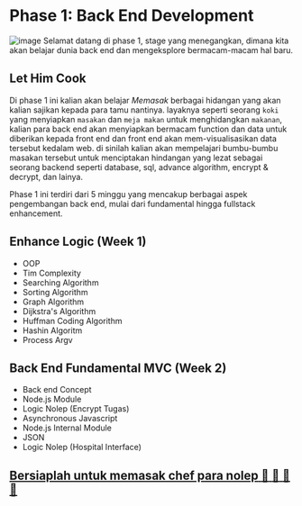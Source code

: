 # Phase 1: Back End Development
![image](https://github.com/user-attachments/assets/c8d1b071-eaac-4f46-b4d9-8b49026fe0f2)
Selamat datang di phase 1, stage yang menegangkan, dimana kita akan belajar dunia back end dan mengeksplore bermacam-macam hal baru.
## Let Him Cook
Di phase 1 ini kalian akan belajar *Memasak* berbagai hidangan yang akan kalian sajikan kepada para tamu nantinya. layaknya seperti seorang `koki` yang menyiapkan `masakan` dan `meja makan` untuk menghidangkan `makanan`, kalian para back end akan menyiapkan bermacam function dan data untuk diberikan kepada front end dan front end akan mem-visualisasikan data tersebut kedalam web. di sinilah kalian akan mempelajari bumbu-bumbu masakan tersebut untuk menciptakan hindangan yang lezat sebagai seorang backend seperti database, sql, advance algorithm, encrypt & decrypt, dan lainya.

Phase 1 ini terdiri dari 5 minggu yang mencakup berbagai aspek pengembangan back end, mulai dari fundamental hingga fullstack enhancement.

## Enhance Logic (Week 1)
- OOP
- Tim Complexity
- Searching Algorithm
- Sorting Algorithm
- Graph Algorithm
- Dijkstra's Algorithm
- Huffman Coding Algorithm
- Hashin Algoritm
- Process Argv

## Back End Fundamental MVC (Week 2)
- Back end Concept
- Node.js Module
- Logic Nolep (Encrypt Tugas)
- Asynchronous Javascript
- Node.js Internal Module
- JSON
- Logic Nolep (Hospital Interface)



## [**Bersiaplah untuk memasak chef para nolep** :rocket: :rocket: :rocket: :rocket:](https://github.com/RPN-Phase-1/Week1-Enhance-Logic/blob/main/README.md)
